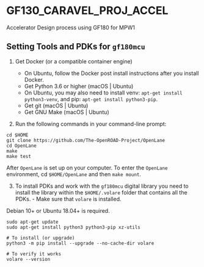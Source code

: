 # GF130_CARAVEL_PROJ_ACCEL
Accelerator Design process using GF180 for MPW1 

## Setting Tools and PDKs for ```gf180mcu```

1.    Get Docker (or a compatible container engine)
    <ul>
    <li>On Ubuntu, follow the Docker post install instructions after you install Docker.</li>
    <li>Get Python 3.6 or higher (macOS | Ubuntu)</li>
    <li>On Ubuntu, you may also need to install venv: ```apt-get install python3-venv```, and pip: ```apt-get install python3-pip```.</li>
    <li>Get git (macOS | Ubuntu)</li>
    <li>Get GNU Make (macOS | Ubuntu)</li>
    </ul>

3.    Run the following commands in your command-line prompt:

```
cd $HOME
git clone https://github.com/The-OpenROAD-Project/OpenLane
cd OpenLane
make
make test
```
<par>After ```OpenLane``` is set up on your computer. To enter the ```OpenLane``` environment, cd ```$HOME/OpenLane``` and then ```make mount```.

3.    To install PDKs and work with the ```gf180mcu``` digital library you need to install the library within the ```$HOME/.volare``` folder that contains all the PDKs.
    - Make sure that ```volare``` is installed.

<par>Debian 10+ or Ubuntu 18.04+ is required.
```
sudo apt-get update
sudo apt-get install python3 python3-pip xz-utils

# To install (or upgrade)
python3 -m pip install --upgrade --no-cache-dir volare

# To verify it works
volare --version
```
